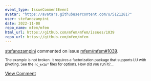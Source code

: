 ```yaml
---
event_type: IssueCommentEvent
avatar: "https://avatars.githubusercontent.com/u/5121281?"
user: stefanozampini
date: 2022-11-08
repo_name: mfem/mfem
html_url: https://github.com/mfem/mfem/issues/1039
repo_url: https://github.com/mfem/mfem
---
```


<a href='https://github.com/stefanozampini' target='_blank'>stefanozampini</a> commented on issue <a href='https://github.com/mfem/mfem/issues/1039' target='_blank'>mfem/mfem#1039</a>.

<small>The example is not broken. It requires a factorization package that supports LU with pivoting. See the `rc_ex5p*` files for options. How did you run it?...</small>

<a href='https://github.com/mfem/mfem/issues/1039' target='_blank'>View Comment</a>